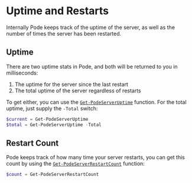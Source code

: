 # Uptime and Restarts

Internally Pode keeps track of the uptime of the server, as well as the number of times the server has been restarted.

## Uptime

There are two uptime stats in Pode, and both will be returned to you in milliseconds:

1. The uptime for the server since the last restart
2. The total uptime of the server regardless of restarts

To get either, you can use the [`Get-PodeServerUptime`](../../../Functions/Metrics/Get-PodeServerUptime) function. For the total uptime, just supply the `-Total` switch:

```powershell
$current = Get-PodeServerUptime
$total = Get-PodeServerUptime -Total
```

## Restart Count

Pode keeps track of how many time your server restarts, you can get this count by using the [`Get-PodeServerRestartCount`](../../../Functions/Metrics/Get-PodeServerRestartCount) function:

```powershell
$count = Get-PodeServerRestartCount
```

